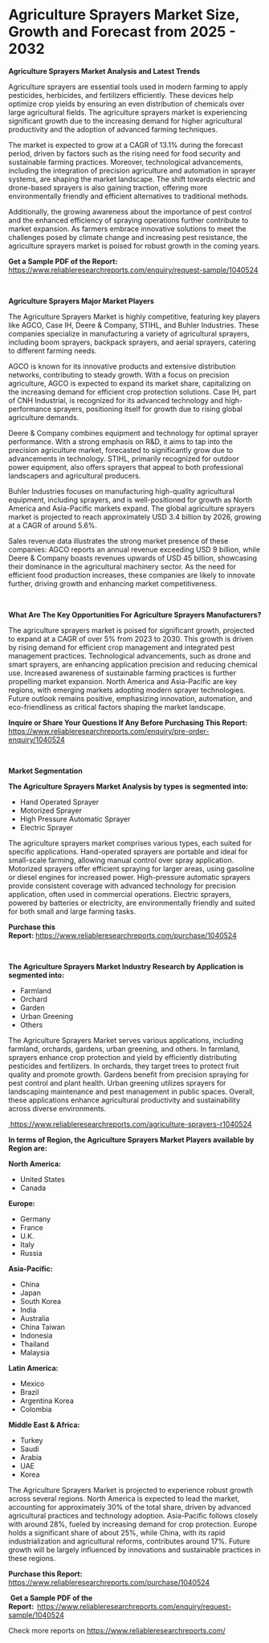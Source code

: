 <p><h1>Agriculture Sprayers Market Size, Growth and Forecast from 2025 - 2032</h1></p><p><strong>Agriculture Sprayers Market Analysis and Latest Trends</strong></p>
<p><p>Agriculture sprayers are essential tools used in modern farming to apply pesticides, herbicides, and fertilizers efficiently. These devices help optimize crop yields by ensuring an even distribution of chemicals over large agricultural fields. The agriculture sprayers market is experiencing significant growth due to the increasing demand for higher agricultural productivity and the adoption of advanced farming techniques.</p><p>The market is expected to grow at a CAGR of 13.1% during the forecast period, driven by factors such as the rising need for food security and sustainable farming practices. Moreover, technological advancements, including the integration of precision agriculture and automation in sprayer systems, are shaping the market landscape. The shift towards electric and drone-based sprayers is also gaining traction, offering more environmentally friendly and efficient alternatives to traditional methods.</p><p>Additionally, the growing awareness about the importance of pest control and the enhanced efficiency of spraying operations further contribute to market expansion. As farmers embrace innovative solutions to meet the challenges posed by climate change and increasing pest resistance, the agriculture sprayers market is poised for robust growth in the coming years.</p></p>
<p><strong>Get a Sample PDF of the Report:&nbsp;</strong> <a href="https://www.reliableresearchreports.com/enquiry/request-sample/1040524?utm_campaign=3557&utm_medium=2&utm_source=Github&utm_content=ia&utm_term=08042025&utm_id=agriculture-sprayers">https://www.reliableresearchreports.com/enquiry/request-sample/1040524</a></p>
<p>&nbsp;</p>
<p><strong>Agriculture Sprayers Major Market Players</strong></p>
<p><p>The Agriculture Sprayers Market is highly competitive, featuring key players like AGCO, Case IH, Deere & Company, STIHL, and Buhler Industries. These companies specialize in manufacturing a variety of agricultural sprayers, including boom sprayers, backpack sprayers, and aerial sprayers, catering to different farming needs.</p><p>AGCO is known for its innovative products and extensive distribution networks, contributing to steady growth. With a focus on precision agriculture, AGCO is expected to expand its market share, capitalizing on the increasing demand for efficient crop protection solutions. Case IH, part of CNH Industrial, is recognized for its advanced technology and high-performance sprayers, positioning itself for growth due to rising global agriculture demands.</p><p>Deere & Company combines equipment and technology for optimal sprayer performance. With a strong emphasis on R&D, it aims to tap into the precision agriculture market, forecasted to significantly grow due to advancements in technology. STIHL, primarily recognized for outdoor power equipment, also offers sprayers that appeal to both professional landscapers and agricultural producers.</p><p>Buhler Industries focuses on manufacturing high-quality agricultural equipment, including sprayers, and is well-positioned for growth as North America and Asia-Pacific markets expand. The global agriculture sprayers market is projected to reach approximately USD 3.4 billion by 2026, growing at a CAGR of around 5.6%.</p><p>Sales revenue data illustrates the strong market presence of these companies: AGCO reports an annual revenue exceeding USD 9 billion, while Deere & Company boasts revenues upwards of USD 45 billion, showcasing their dominance in the agricultural machinery sector. As the need for efficient food production increases, these companies are likely to innovate further, driving growth and enhancing market competitiveness.</p></p>
<p>&nbsp;</p>
<p><strong>What Are The Key Opportunities For Agriculture Sprayers Manufacturers?</strong></p>
<p><p>The agriculture sprayers market is poised for significant growth, projected to expand at a CAGR of over 5% from 2023 to 2030. This growth is driven by rising demand for efficient crop management and integrated pest management practices. Technological advancements, such as drone and smart sprayers, are enhancing application precision and reducing chemical use. Increased awareness of sustainable farming practices is further propelling market expansion. North America and Asia-Pacific are key regions, with emerging markets adopting modern sprayer technologies. Future outlook remains positive, emphasizing innovation, automation, and eco-friendliness as critical factors shaping the market landscape.</p></p>
<p><strong>Inquire or Share Your Questions If Any Before Purchasing This Report:</strong> <a href="https://www.reliableresearchreports.com/enquiry/pre-order-enquiry/1040524?utm_campaign=3557&utm_medium=2&utm_source=Github&utm_content=ia&utm_term=08042025&utm_id=agriculture-sprayers">https://www.reliableresearchreports.com/enquiry/pre-order-enquiry/1040524</a></p>
<p>&nbsp;</p>
<p><strong>Market Segmentation</strong></p>
<p><strong>The Agriculture Sprayers Market Analysis by types is segmented into:</strong></p>
<p><ul><li>Hand Operated Sprayer</li><li>Motorized Sprayer</li><li>High Pressure Automatic Sprayer</li><li>Electric Sprayer</li></ul></p>
<p><p>The agriculture sprayers market comprises various types, each suited for specific applications. Hand-operated sprayers are portable and ideal for small-scale farming, allowing manual control over spray application. Motorized sprayers offer efficient spraying for larger areas, using gasoline or diesel engines for increased power. High-pressure automatic sprayers provide consistent coverage with advanced technology for precision application, often used in commercial operations. Electric sprayers, powered by batteries or electricity, are environmentally friendly and suited for both small and large farming tasks.</p></p>
<p><strong>Purchase this Report:&nbsp;</strong><a href="https://www.reliableresearchreports.com/purchase/1040524?utm_campaign=3557&utm_medium=2&utm_source=Github&utm_content=ia&utm_term=08042025&utm_id=agriculture-sprayers">https://www.reliableresearchreports.com/purchase/1040524</a></p>
<p>&nbsp;</p>
<p><strong>The Agriculture Sprayers Market Industry Research by Application is segmented into:</strong></p>
<p><ul><li>Farmland</li><li>Orchard</li><li>Garden</li><li>Urban Greening</li><li>Others</li></ul></p>
<p><p>The Agriculture Sprayers Market serves various applications, including farmland, orchards, gardens, urban greening, and others. In farmland, sprayers enhance crop protection and yield by efficiently distributing pesticides and fertilizers. In orchards, they target trees to protect fruit quality and promote growth. Gardens benefit from precision spraying for pest control and plant health. Urban greening utilizes sprayers for landscaping maintenance and pest management in public spaces. Overall, these applications enhance agricultural productivity and sustainability across diverse environments.</p></p>
<p><a href="https://www.reliableresearchreports.com/agriculture-sprayers-r1040524?utm_campaign=3557&utm_medium=2&utm_source=Github&utm_content=ia&utm_term=08042025&utm_id=agriculture-sprayers">&nbsp;https://www.reliableresearchreports.com/agriculture-sprayers-r1040524</a></p>
<p><strong>In terms of Region, the Agriculture Sprayers Market Players available by Region are:</strong></p>
<p>
    <p> <strong> North America: </strong>
        <ul>
            <li>United States</li>
            <li>Canada</li>
        </ul>
        </p> 
    <p> <strong> Europe: </strong>
        <ul>
            <li>Germany</li>
            <li>France</li>
            <li>U.K.</li>
            <li>Italy</li>
            <li>Russia</li>
        </ul>
        </p> 
    <p> <strong> Asia-Pacific: </strong>
        <ul>
            <li>China</li>
            <li>Japan</li>
            <li>South Korea</li>
            <li>India</li>
            <li>Australia</li>
            <li>China Taiwan</li>
            <li>Indonesia</li>
            <li>Thailand</li>
            <li>Malaysia</li>
        </ul>
        </p> 
    <p> <strong> Latin America: </strong>
        <ul>
            <li>Mexico</li>
            <li>Brazil</li>
            <li>Argentina Korea</li>
            <li>Colombia</li>
        </ul>
        </p> 
    <p> <strong> Middle East & Africa: </strong>
        <ul>
            <li>Turkey</li>
            <li>Saudi</li>
            <li>Arabia</li>
            <li>UAE</li>
            <li>Korea</li>
        </ul>
    </p>
    </p>
<p><p>The Agriculture Sprayers Market is projected to experience robust growth across several regions. North America is expected to lead the market, accounting for approximately 30% of the total share, driven by advanced agricultural practices and technology adoption. Asia-Pacific follows closely with around 28%, fueled by increasing demand for crop protection. Europe holds a significant share of about 25%, while China, with its rapid industrialization and agricultural reforms, contributes around 17%. Future growth will be largely influenced by innovations and sustainable practices in these regions.</p></p>
<p><strong>Purchase this Report: </strong><a href="https://www.reliableresearchreports.com/purchase/1040524?utm_campaign=3557&utm_medium=2&utm_source=Github&utm_content=ia&utm_term=08042025&utm_id=agriculture-sprayers">https://www.reliableresearchreports.com/purchase/1040524</a></p>
<p>&nbsp;<strong>Get a Sample PDF of the Report:&nbsp;&nbsp;</strong><a href="https://www.reliableresearchreports.com/enquiry/request-sample/1040524?utm_campaign=3557&utm_medium=2&utm_source=Github&utm_content=ia&utm_term=08042025&utm_id=agriculture-sprayers">https://www.reliableresearchreports.com/enquiry/request-sample/1040524</a></p>
<p><strong></strong></p>
<p>Check more reports on <a href="https://www.reliableresearchreports.com/?utm_campaign=3557&utm_medium=2&utm_source=Github&utm_content=ia&utm_term=08042025&utm_id=agriculture-sprayers">https://www.reliableresearchreports.com/</a></p>